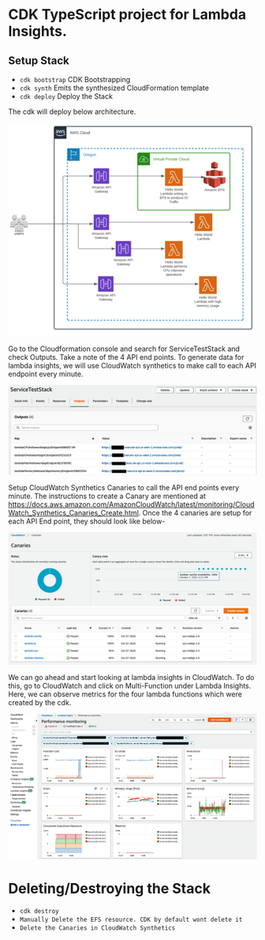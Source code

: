# CDK TypeScript project for Lambda Insights.


## Setup Stack

 * `cdk bootstrap`   CDK Bootstrapping
 * `cdk synth`       Emits the synthesized CloudFormation template
 * `cdk deploy`      Deploy the Stack



The cdk will deploy below architecture.

![Architecture](/images/architecture.png)

Go to the Cloudformation console and search for ServiceTestStack and check Outputs. Take a note of the 4 API end points.  To generate data for lambda insights, we will use CloudWatch synthetics to make call to each API endpoint every minute.

![CloudFormation](/images/CloudFormation-outputs.png)

Setup CloudWatch Synthetics Canaries to call the API end points every minute. The instructions to create a Canary are mentioned at https://docs.aws.amazon.com/AmazonCloudWatch/latest/monitoring/CloudWatch_Synthetics_Canaries_Create.html.
Once the 4 canaries are setup for each API End point, they should look like below-

![CloudWatch Synthetics](/images/CloudWatch-Synthetics.png)

We can go ahead and start looking at lambda insights in CloudWatch. To do this, go to CloudWatch and click on Multi-Function under Lambda Insights. Here, we can observe metrics for the four lambda functions which were created by the cdk.

![CloudWatch-Lambda](/images/CloudWatch-Lambda.png)


# Deleting/Destroying the Stack

 * `cdk destroy`
 * `Manually Delete the EFS resource. CDK by default wont delete it`
 * `Delete the Canaries in CloudWatch Synthetics`
